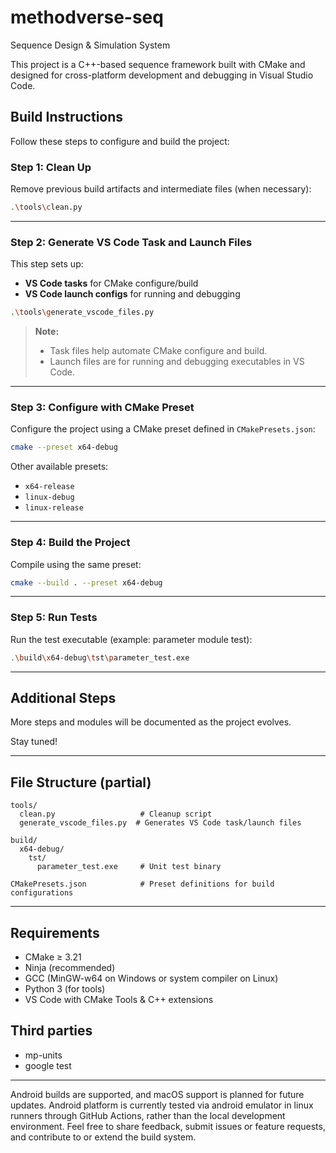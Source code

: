 # methodverse-seq
Sequence Design &amp; Simulation System


This project is a C++-based sequence framework built with CMake and designed for cross-platform development and debugging in Visual Studio Code.

## Build Instructions

Follow these steps to configure and build the project:

### Step 1: Clean Up

Remove previous build artifacts and intermediate files (when necessary):

```bash
.\tools\clean.py
```

---

### Step 2: Generate VS Code Task and Launch Files

This step sets up:
- **VS Code tasks** for CMake configure/build
- **VS Code launch configs** for running and debugging

```bash
.\tools\generate_vscode_files.py
```

> **Note:**
> - Task files help automate CMake configure and build.
> - Launch files are for running and debugging executables in VS Code.

---

### Step 3: Configure with CMake Preset

Configure the project using a CMake preset defined in `CMakePresets.json`:

```bash
cmake --preset x64-debug
```

Other available presets:
- `x64-release`
- `linux-debug`
- `linux-release`

---

### Step 4: Build the Project

Compile using the same preset:

```bash
cmake --build . --preset x64-debug
```

---

### Step 5: Run Tests

Run the test executable (example: parameter module test):

```bash
.\build\x64-debug\tst\parameter_test.exe
```

---

## Additional Steps

More steps and modules will be documented as the project evolves.

Stay tuned!

---

## File Structure (partial)

```
tools/
  clean.py                   # Cleanup script
  generate_vscode_files.py  # Generates VS Code task/launch files

build/
  x64-debug/
    tst/
      parameter_test.exe     # Unit test binary

CMakePresets.json            # Preset definitions for build configurations
```

---

## Requirements

- CMake ≥ 3.21
- Ninja (recommended)
- GCC (MinGW-w64 on Windows or system compiler on Linux)
- Python 3 (for tools)
- VS Code with CMake Tools & C++ extensions

## Third parties

- mp-units
- google test

---
Android builds are supported, and macOS support is planned for future updates. Android platform is currently tested via android emulator in linux runners through GitHub Actions, rather than the local development environment.
Feel free to share feedback, submit issues or feature requests, and contribute to or extend the build system. 